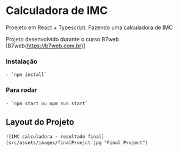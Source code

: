 # Calculadora de IMC

<p>Proejeto em React + Typescript. Fazendo uma calculadora de IMC</p>

Projeto desenvolvido durante o curso B7web [B7web(https://b7web.com.br)]

### Instalação
    - `npm install`

### Para rodar

    - `npm start ou npm run start`

## Layout do Projeto

    ![IMC calculadora - resultado final](src/assets/images/finalProejct.jpg "Final Project")